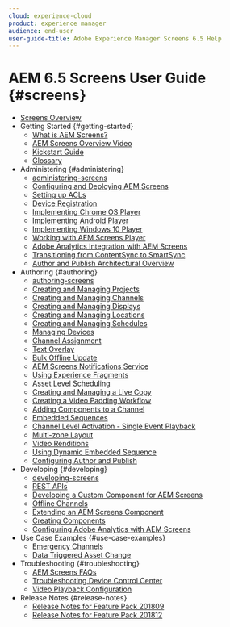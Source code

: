 ```yaml
---
cloud: experience-cloud
product: experience manager
audience: end-user
user-guide-title: Adobe Experience Manager Screens 6.5 Help
---
```


# AEM 6.5 Screens User Guide {#screens}

+ [Screens Overview](home.md)
+ Getting Started {#getting-started}
    + [What is AEM Screens?](aem-screens-introduction.md)
    + [AEM Screens Overview Video](screens-concepts-feature-video-understand.md)
    + [Kickstart Guide](kickstart-for-aem-screens.md)
    + [Glossary](screens-glossary.md)
+ Administering {#administering}
    + [administering-screens](administering-screens.md)
    + [Configuring and Deploying AEM Screens](configuring-screens-introduction.md)
    + [Setting up ACLs](setting-up-acls.md)
    + [Device Registration](device-registration.md)
    + [Implementing Chrome OS Player](implementing-chrome-os-player.md)
    + [Implementing Android Player](implementing-android-player.md)
    + [Implementing Windows 10 Player](implementing-windows-player.md)
    + [Working with AEM Screens Player](working-with-screens-player.md)
    + [Adobe Analytics Integration with AEM Screens](adobe-analytics-integration-aem-screens.md)
    + [Transitioning from ContentSync to SmartSync](smartsync.md)
    + [Author and Publish Architectural Overview](author-publish-architecture-overview.md)
+ Authoring {#authoring}
    + [authoring-screens](authoring-screens.md)
    + [Creating and Managing Projects](creating-a-screens-project.md)
    + [Creating and Managing Channels](managing-channels.md)
    + [Creating and Managing Displays](managing-displays.md)
    + [Creating and Managing Locations](managing-locations.md)
    + [Creating and Managing Schedules](managing-schedules.md)
    + [Managing Devices](managing-devices.md)
    + [Channel Assignment](channel-assignment.md)
    + [Text Overlay](text-overlay.md)
    + [Bulk Offline Update](bulk-offline-update.md)
    + [AEM Screens Notifications Service](screens-notifications-service.md)
    + [Using Experience Fragments](experience-fragments-in-screens.md)
    + [Asset Level Scheduling](asset-level-scheduling.md)
    + [Creating and Managing a Live Copy](managing-livecopy.md)
    + [Creating a Video Padding Workflow](creating-a-video-padding-workflow.md)
    + [Adding Components to a Channel](adding-components-to-a-channel.md)
    + [Embedded Sequences](embedded-sequences.md)
    + [Channel Level Activation - Single Event Playback](channel-level-activation.md)
    + [Multi-zone Layout](multi-zone-layout-aem-screens.md)
    + [Video Renditions](generating-renditions.md)
    + [Using Dynamic Embedded Sequence](dynamic-embedded-sequences.md)
    + [Configuring Author and Publish](author-and-publish.md)
+ Developing {#developing}
    + [developing-screens](developing-screens.md)
    + [REST APIs](rest-api.md)
    + [Developing a Custom Component for AEM Screens](developing-custom-component-tutorial-develop.md)
    + [Offline Channels](offline-channels.md)
    + [Extending an AEM Screens Component](extending-component-tutorial-develop.md)
    + [Creating Components](creating-components.md)
    + [Configuring Adobe Analytics with AEM Screens](configuring-adobe-analytics-aem-screens.md)
+ Use Case Examples {#use-case-examples}
    + [Emergency Channels](emergency-channel.md)
    + [Data Triggered Asset Change](data-triggered-asset-change.md)
+ Troubleshooting {#troubleshooting}
    + [AEM Screens FAQs](aem-screens-faqs.md)
    + [Troubleshooting Device Control Center](monitoring-screens.md)
    + [Video Playback Configuration](troubleshoot-videos.md)
+ Release Notes {#release-notes}
    + [Release Notes for Feature Pack 201809](screens-release-notes.md)
    + [Release Notes for Feature Pack 201812](release-notes-fp-201812.md)

